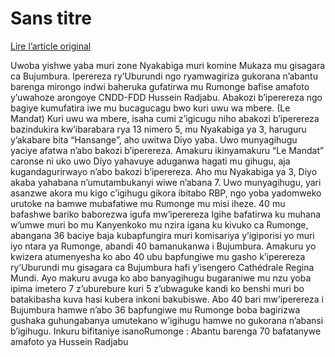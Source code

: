 # Sans titre

[Lire l’article original](https://lemandat.org/kir/blog/2022/11/01/burundi-umuntu-umwe-yoba-yishwe-muri-dosiye-yabafatanywe-ifoto-za-radjabu/)

Uwoba yishwe yaba muri zone Nyakabiga muri komine Mukaza mu gisagara ca Bujumbura. Iperereza ry’Uburundi ngo ryamwagiriza gukorana n’abantu barenga mirongo indwi baheruka gufatirwa mu Rumonge bafise amafoto y’uwahoze arongoye CNDD-FDD Hussein Radjabu. Abakozi b’iperereza ngo bagiye kumufatira iwe mu bucagucagu bwo kuri uwu wa mbere. (Le Mandat)
Kuri uwu wa mbere, isaha cumi z’igicugu niho abakozi b’iperereza bazindukira kw’ibarabara rya 13 nimero 5, mu Nyakabiga ya 3, haruguru y’akabare bita “Hansange”, aho uwitwa Diyo yaba. Uwo munyagihugu yaciye afatwa n’abo bakozi b’iperereza. Amakuru ikinyamakuru “Le Mandat” caronse ni uko uwo Diyo yahavuye aduganwa hagati mu gihugu, aja kugandagurirwayo n’abo bakozi b’iperereza. Aho mu Nyakabiga ya 3, Diyo akaba yahabana n’umutambukanyi wiwe n’abana 7. Uwo munyagihugu, yari asanzwe akora mu kigo c’igihugu gikora ibitabo RBP, ngo yoba yadomweko urutoke na bamwe mubafatiwe mu Rumonge mu misi iheze.
40 mu bafashwe bariko baborezwa igufa mw’iperereza
Igihe bafatirwa ku muhana w’umwe muri bo mu Kanyenkoko mu nzira igana ku kivuko ca Rumonge, abangana 36 baciye baja kubapfungira muri komisariya y’igiporisi yo muri iyo ntara ya Rumonge, abandi 40 bamanukanwa i Bujumbura. Amakuru yo kwizera atumenyesha ko abo 40 ubu bapfungiwe mu gasho k’iperereza ry’Uburundi mu gisagara ca Bujumbura hafi y’isengero Cathédrale Regina Mundi. Ayo makuru avuga ko abo banyagihugu bugaraniwe mu nzu yoba ipima imetero 7 z’uburebure kuri 5 z’ubwaguke kandi ko benshi muri bo batakibasha kuva hasi kubera inkoni bakubiswe.
Abo 40 bari mw’iperereza i Bujumbura hamwe n’abo 36 bapfungiwe mu Rumonge boba bagirizwa gushaka guhungabanya umutekano w’igihugu hamwe no gukorana n’abansi b’igihugu.
Inkuru bifitaniye isanoRumonge : Abantu barenga 70 bafatanywe amafoto ya Hussein Radjabu